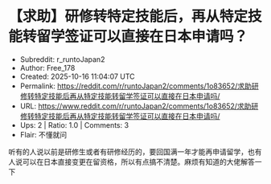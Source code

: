 # 【求助】研修转特定技能后，再从特定技能转留学签证可以直接在日本申请吗？

- Subreddit: r_runtoJapan2
- Author: Free_178
- Created: 2025-10-16 11:04:07 UTC
- Permalink: https://reddit.com/r/runtoJapan2/comments/1o83652/求助研修转特定技能后再从特定技能转留学签证可以直接在日本申请吗/
- URL: https://www.reddit.com/r/runtoJapan2/comments/1o83652/求助研修转特定技能后再从特定技能转留学签证可以直接在日本申请吗/
- Ups: 2 | Ratio: 1.0 | Comments: 3
- Flair: 不懂就问


听有的人说以前是研修生或者有研修经历的，要回国满一年才能再申请留学，也有人说可以在日本直接变更在留资格，所以有点搞不清楚。麻烦有知道的大佬解答一下

